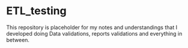 # ETL_testing
This repository is placeholder for my notes and understandings that I developed doing Data validations, reports validations and everything in between.
